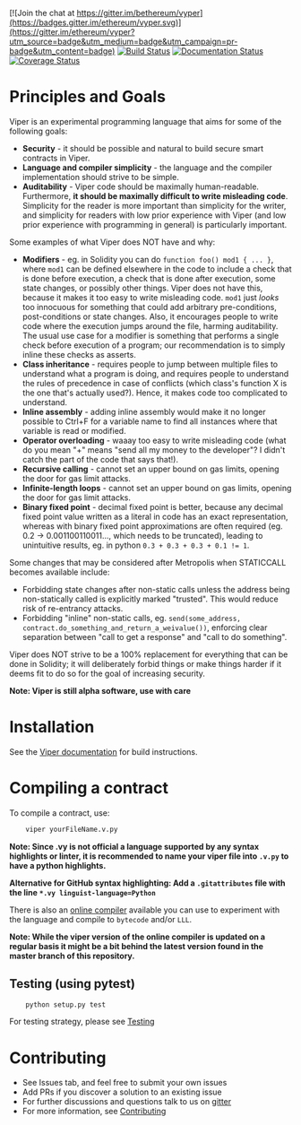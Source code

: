 [![Join the chat at https://gitter.im/bethereum/vyper](https://badges.gitter.im/ethereum/vyper.svg)](https://gitter.im/ethereum/vyper?utm_source=badge&utm_medium=badge&utm_campaign=pr-badge&utm_content=badge)
[![Build Status](https://travis-ci.org/ethereum/vyper.svg?branch=master)](https://travis-ci.org/ethereum/vyper)
[![Documentation Status](https://readthedocs.org/projects/vyper/badge/?version=latest)](http://vyper.readthedocs.io/en/latest/?badge=latest)
[![Coverage Status](https://coveralls.io/repos/github/ethereum/vyper/badge.svg?branch=master)](https://coveralls.io/github/ethereum/vyper?branch=master)

# Principles and Goals

Viper is an experimental programming language that aims for some of the following goals:

* **Security** - it should be possible and natural to build secure smart contracts in Viper.
* **Language and compiler simplicity** - the language and the compiler implementation should strive to be simple.
* **Auditability** - Viper code should be maximally human-readable. Furthermore, **it should be maximally difficult to write misleading code**. Simplicity for the reader is more important than simplicity for the writer, and simplicity for readers with low prior experience with Viper (and low prior experience with programming in general) is particularly important.

Some examples of what Viper does NOT have and why:

* **Modifiers** - eg. in Solidity you can do `function foo() mod1 { ... }`, where `mod1` can be defined elsewhere in the code to include a check that is done before execution, a check that is done after execution, some state changes, or possibly other things. Viper does not have this, because it makes it too easy to write misleading code. `mod1` just _looks_ too innocuous for something that could add arbitrary pre-conditions, post-conditions or state changes. Also, it encourages people to write code where the execution jumps around the file, harming auditability. The usual use case for a modifier is something that performs a single check before execution of a program; our recommendation is to simply inline these checks as asserts.
* **Class inheritance** - requires people to jump between multiple files to understand what a program is doing, and requires people to understand the rules of precedence in case of conflicts (which class's function X is the one that's actually used?). Hence, it makes code too complicated to understand.
* **Inline assembly** - adding inline assembly would make it no longer possible to Ctrl+F for a variable name to find all instances where that variable is read or modified.
* **Operator overloading** - waaay too easy to write misleading code (what do you mean "+" means "send all my money to the developer"? I didn't catch the part of the code that says that!).
* **Recursive calling** - cannot set an upper bound on gas limits, opening the door for gas limit attacks.
* **Infinite-length loops** - cannot set an upper bound on gas limits, opening the door for gas limit attacks.
* **Binary fixed point** - decimal fixed point is better, because any decimal fixed point value written as a literal in code has an exact representation, whereas with binary fixed point approximations are often required (eg. 0.2 -> 0.001100110011..., which needs to be truncated), leading to unintuitive results, eg. in python `0.3 + 0.3 + 0.3 + 0.1 != 1`.

Some changes that may be considered after Metropolis when STATICCALL becomes available include:

* Forbidding state changes after non-static calls unless the address being non-statically called is explicitly marked "trusted". This would reduce risk of re-entrancy attacks.
* Forbidding "inline" non-static calls, eg. `send(some_address, contract.do_something_and_return_a_weivalue())`, enforcing clear separation between "call to get a response" and "call to do something".

Viper does NOT strive to be a 100% replacement for everything that can be done in Solidity; it will deliberately forbid things or make things harder if it deems fit to do so for the goal of increasing security.

**Note: Viper is still alpha software, use with care**

# Installation 
See the [Viper documentation](https://vyper.readthedocs.io/en/latest/installing-viper.html)
for build instructions.

# Compiling a contract
To compile a contract, use:
```bash
    viper yourFileName.v.py
```

**Note: Since .vy is not official a language supported by any syntax highlights or linter,
it is recommended to name your viper file into `.v.py` to have a python highlights.**

**Alternative for GitHub syntax highlighting: Add a `.gitattributes` file with the line `*.vy linguist-language=Python`**

There is also an [online compiler](https://viper.tools/) available you can use to experiment with
the language and compile to ``bytecode`` and/or ``LLL``.

**Note: While the viper version of the online compiler is updated on a regular basis it might
be a bit behind the latest version found in the master branch of this repository.**

## Testing (using pytest)
```bash
    python setup.py test
```

For testing strategy, please see [Testing](https://github.com/ethereum/vyper/blob/master/docs/testing-deploying-contracts.rst)

# Contributing
* See Issues tab, and feel free to submit your own issues 
* Add PRs if you discover a solution to an existing issue
* For further discussions and questions talk to us on [gitter](https://gitter.im/ethereum/vyper)
* For more information, see [Contributing](http://vyper.readthedocs.io/en/latest/contributing.html)
